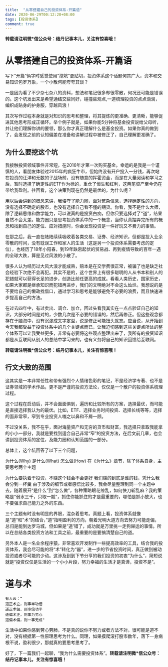 ```yaml
---
title:  "从零搭建自己的投资体系-开篇语"
date: 2020-06-29T00:12:28+08:00
tags: [投资体系]
comment: true
---
```


**转载请注明微*信公众号：结丹记事本儿，关注有惊喜哦！**

# 从零搭建自己的投资体系-开篇语

写下“开篇”俩字时感觉使用“挖坑”更贴切，投资体系这个话题何其广大，资本和交易知识包罗万象，一个小散何能夸夸其谈？

一是因为看了不少杂七杂八的资料，想法和笔记很多却很零散，何况还可能是错误的。这个坑发出来是希望通结交些同好，碰撞些观点,一道梳理投资的点点滴滴，编织成贴身的护身服，穿越风浪！

其次写作过程本身就是对知识的思考和整理，将其提炼的更准确、更清晰，能够促进其他思考形成正循环。举个例子就是，如果你能5分钟将基金投资说给父母听，并让他们理解你讲的要领，那么你才真正理解什么是基金投资。如果你真的做到了，会发现之前的认知偏差在准备和讲解过程中被修正了，自己理解更准确了。

## 为什么要挖这个坑

我接触投资领域事件非常短，在2016年才第一次购买基金。幸运的是我是一个谨慎的人，看朋友体验过2015年的疯狂牛市，但始终没有开户投入一分钱，再次站在投资的汪洋和无数的子战场前，没有随意的挥霍资金，而是在大量阅读和学习之后，暂时选择了确定性的ETF作为标的，重仓了恒生和红利，这两笔资产至今仍在带给我盈利。往回看，这个决策到现在仍然是最优的，为什么呢？

用以后会讲到的概念来讲，我恪守了能力圈，面对繁杂信息，选择确定性的方向，没有选择不确定的股市，也没有选择自己看不懂的期货。你看，我不是什么大师，除了逻辑思维和数学能力，可以说真的是投资白痴，但你只要选择对了“道”，结果自然不会太差。能力圈只是思考投资体系中的一个概念，当你认真摆弄完所有的概念和找到自己的定位、应对措施时，你会发现投资是一件好玩又不费力的事情。

在那之后，我一直在陆陆续续吸收着各类交易、证券、经济知识，但都是投入业余零散的时间，没有耽误工作和家人的生活（这是另一个投资体系需要考虑的定位），也经历了18年小阳春，到19年跌宕起伏的贸易战、再到疫情导致的百年一遇的全球大跌，算是见过风浪的小散了。

很多人认为经历过大风大浪才能成熟，赔本是在交学费很正常，被骗了也是缺乏社会经验下次绝不会再犯。其实不是的，这个世界上有很多聪明的人从书本和别人的犯错就可以获得长足的进步，创造比前任更高的成就。看看人类历史，国家历史，如果大家都是继承知识而犯错再进步，我们的文明绝对不会这么灿烂。我想说的是不要给自己的懒政找借口，通过学习和思考是能够避免不必要的浪费，而且快速进步提高自己的方法。

在过去四年中，有过卖出、调仓、加仓，回过头看我其实在一点点验证自己的知识，大部分时间是对的，少数几次是不必要的错误的，然后再修正。但这些观念都存在于脑海中，没有沉淀成文字定型，说是修正可能扭头就忘。应当说，从开始到今天我都受益于投资体系中的几个关键点而已，让我迫切感到这些关键点所处的整个体系可以让我受益更多，非常有必要将这些观点整理出来了，我所有的投资知识都是从互联网从别人的总结中学习来的，也有义务将自己的知识回馈给互联网。

**转载请注明微*信公众号：结丹记事本儿，关注有惊喜哦！**

## 行文大致的范围

这其实是一本非常任性和带有强烈个人情绪色彩的笔记，不是经济学专著、也不是证券领域的学术作品，更不是严谨的投资方法论，仅仅是一个散户的投资体系梳理过程。

这个过程在启动后，并不会面面俱到，遍历和比较所有的方案，选择最优，而可能是直接选择我认为的最优。比如，ETF、选择业务时间投资、选择长线等等，选择的面非常窄，窄到专业投资人嗤之以鼻和不屑一顾。

不过没关系，我不在乎，面对海量资产和无穷的货币和财富，我选择只拿取我能拿的小小一部分，我就是要找到适合自己非常“窄”的投资方法，在后文前几章，也会讲到投资体系的定位，及能力圈和认知范围的一部分。

总体上，这个坑回答了以下三个问题，

为什么(Why)
是什么(What)
怎么做(How)
在《为什么》章节，除了体系自身，主要思考两个主题

为什么要执着于投资，不赚这个钱会不会更好
我们赚的到底是谁的钱，凭什么我会分到一杯羹
由于涉及的细节或者感悟比较多，我会尽量整理到同一个主题中去，随着展开“是什么”到“怎么做”，各种策略眼花缭乱，如何快刀斩乱麻？我的策略是“弱水三千，只取一瓢”，抓住你能抓住的才是最重要的，哪怕是抓小放大，也不要强求自己能力之外的东西。

三个主题有时没有明显的界限，混杂着思考。真题上看，投资体系就像是”道“和”术“的结合，”道“指明盈利的方向，朝着光明大道方向去努力可能走偏，总归是能到达罗马城，但如果是”道’错了，成功就是万里挑一走狗屎运的事情。所以在总结各类投资方法和工具之前，最重要的是要搞清楚自己的道。

另外本人是一名业余程序猿，非常喜欢开发制作一些提高效率的工具，结合我的投资体系，我会尽可能的将“术”转化为“器”，进一步的节省投资时间，真正做到被动投资或者尽可能的少动。这涉及到到下节分享的我们投资的初衷“为什么”，简短说就是“投资仅仅是生活的一个小小片段，努力幸福的生活才是真谛，投资不是”。

# 道与术

    有人云：“
    道正术立，则事半功倍
    道正术偏，则事倍功半
    道偏术正，则事为劳心
    道偏术偏，则一事无成"

生活中如果你感到劳心劳肺，不是真的说你不努力或者方法不对，很可能是道不对，没有根据第一性原理思考为什么。同理，如果摸爬滚打股市数年，落下一身病根不说，盈利很少，那就真的要思考思考了。

好了，下一篇我们一起聊，“我为什么需要投资体系”。**转载请注明微*信公众号：结丹记事本儿，关注有惊喜哦！**
